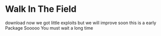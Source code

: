 # Walk In The Field
download now  we got little exploits but we will improve soon
this is a early Package Sooooo You must wait a long time
